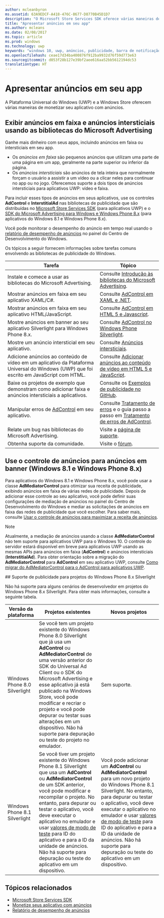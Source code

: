 ```yaml
---
author: mcleanbyron
ms.assetid: 63A9EDCF-A418-476C-8677-D8770B45D1D7
description: "O Microsoft Store Services SDK oferece várias maneiras de monetizar seu aplicativo com anúncios."
title: "Apresentar anúncios em seu app"
ms.author: mcleans
ms.date: 02/08/2017
ms.topic: article
ms.prod: windows
ms.technology: uwp
keywords: "windows 10, uwp, anúncios, publicidade, barra de notificação, intersticial"
ms.openlocfilehash: ceae17d34ba400876f912ba9932d76f59d773e63
ms.sourcegitcommit: d053f28b127e39bf2aee616aa52bb5612194dc53
translationtype: HT
---
```

# <a name="display-ads-in-your-app"></a>Apresentar anúncios em seu app


A Plataforma Universal do Windows (UWP) e a Windows Store oferecem várias maneiras de monetizar seu aplicativo com anúncios.

## <a name="display-banner-and-interstitial-ads-using-the-microsoft-advertising-libraries"></a>Exibir anúncios em faixa e anúncios intersticiais usando as bibliotecas do Microsoft Advertising

Ganhe mais dinheiro com seus apps, incluindo anúncios em faixa ou intersticiais em seu app.

* Os *anúncios em faixa* são pequenos anúncios que utilizam uma parte de uma página em um app, geralmente na parte superior ou inferior da página.
* Os *anúncios intersticiais* são anúncios de tela inteira que normalmente forçam o usuário a assistir a um vídeo ou a clicar neles para continuar no app ou no jogo. Oferecemos suporte a dois tipos de anúncios intersticiais para aplicativos UWP: vídeo e faixa.

Para incluir esses tipos de anúncios em seus aplicativos, use os controles **AdControl** e **InterstitialAd** nas bibliotecas de publicidade que são distribuídas no [Microsoft Store Services SDK](http://aka.ms/store-em-sdk) (para aplicativos UWP) e o [SDK do Microsoft Advertising para Windows e Windows Phone 8.x](http://aka.ms/store-8-sdk) (para aplicativos do Windows 8.1 e Windows Phone 8.x).

Você pode monitorar o desempenho do anúncio em tempo real usando o [relatório de desempenho de anúncios](../publish/advertising-performance-report.md) no painel do Centro de Desenvolvimento do Windows.

Os tópicos a seguir fornecem informações sobre tarefas comuns envolvendo as bibliotecas de publicidade do Windows.

|  Tarefa    | Tópico |               
|----------|-------|
| Instale e comece a usar as bibliotecas do Microsoft Advertising.     | Consulte [Introdução às bibliotecas do Microsoft Advertising](get-started-with-microsoft-advertising-libraries.md).        |
| Mostrar anúncios em faixa em seu aplicativo XAML/C#.     | Consulte [AdControl em XAML e .NET](adcontrol-in-xaml-and--net.md).        |
| Mostrar anúncios em faixa em seu aplicativo HTML/JavaScript.     | Consulte [AdControl em HTML 5 e Javascript](adcontrol-in-html-5-and-javascript.md).        |
| Mostre anúncios em banner ao seu aplicativo Silverlight para Windows Phone 8.x.     | Consulte [AdControl no Windows Phone Silverlight](adcontrol-in-windows-phone-silverlight.md).        |
| Mostre um anúncio intersticial em seu aplicativo.     | Consulte [Anúncios intersticiais](interstitial-ads.md).       |
| Adicione anúncios ao conteúdo de vídeo em um aplicativo da Plataforma Universal do Windows (UWP) que foi escrito em JavaScript com HTML.   |  Consulte [Adicionar anúncios ao conteúdo de vídeo em HTML 5 e JavaScript](add-advertisements-to-video-content.md).  |
| Baixe os projetos de exemplo que demonstram como adicionar faixa e anúncios intersticiais a aplicativos.     |Consulte os [Exemplos de publicidade no GitHub](http://aka.ms/githubads).       |
| Manipular erros de [AdControl](https://msdn.microsoft.com/library/windows/apps/microsoft.advertising.winrt.ui.adcontrol.aspx) em seu aplicativo.     | Consulte [Tratamento de erros](error-handling-with-advertising-libraries.md) e o guia passo a passo em [Tratamento de erros de AdControl](adcontrol-error-handling.md).       |
| Relate um bug nas bibliotecas do Microsoft Advertising.     | Visite a [página de suporte](https://go.microsoft.com/fwlink/p/?LinkId=331508).        |
| Obtenha suporte da comunidade.     | Visite o [fórum](http://go.microsoft.com/fwlink/p/?LinkId=401266).       |

                            

## <a name="use-ad-mediation-for-banner-ads-windows-81-and-windows-phone-8x"></a>Use o controle de anúncios para anúncios em banner (Windows 8.1 e Windows Phone 8.x)

Para aplicativos do Windows 8.1 e Windows Phone 8.x, você pode usar a classe **AdMediatorControl** para otimizar sua receita de publicidade, exibindo anúncios em faixa de várias redes de publicidade. Depois de adicionar esse controle ao seu aplicativo, você pode definir suas configurações de mediação de anúncios no painel do Centro de Desenvolvimento do Windows e mediar as solicitações de anúncios em faixa das redes de publicidade que você escolher. Para saber mais, consulte [Usar o controle de anúncios para maximizar a receita de anúncios](https://msdn.microsoft.com/library/windows/apps/xaml/dn864359.aspx).

> [!NOTE]
> Atualmente, a mediação de anúncios usando a classe **AdMediatorControl** não tem suporte para aplicativos UWP para o Windows 10. O controle do servidor estará disponível em breve para aplicativos UWP usando as mesmas APIs para anúncios em faixa (**AdControl**) e anúncios intersticiais (**InterstitialAd**). Para obter orientação sobre a migração do **AdMediatorControl** para **AdControl** em seu aplicativo UWP, consulte [Como migrar do AdMediatorControl para o AdControl para aplicativos UWP](migrate-from-admediatorcontrol-to-adcontrol.md).

<span id="silverlight_support"/>
## <a name="advertising-support-for-windows-phone-8x-silverlight-projects"></a>Suporte de publicidade para projetos do Windows Phone 8.x Silverlight

Não há suporte para alguns cenários de desenvolvedor em projetos do Windows Phone 8.x Silverlight. Para obter mais informações, consulte a seguinte tabela.

|  Versão da plataforma  |  Projetos existentes    |   Novos projetos  |
|-----------------|----------------|--------------|
| Windows Phone 8.0 Silverlight     |  Se você tem um projeto existente do Windows Phone 8.0 Silverlight que já usa um **AdControl** ou **AdMediatorControl** de uma versão anterior do SDK do Universal Ad Client ou o SDK do Microsoft Advertising e esse aplicativo já está publicado na Windows Store, você pode modificar e recriar o projeto e você pode depurar ou testar suas alterações em um dispositivo. Não há suporte para depuração ou teste do projeto no emulador.  |  Sem suporte.  |
| Windows Phone 8.1 Silverlight    |  Se você tiver um projeto existente do Windows Phone 8.1 Silverlight que usa um **AdControl** ou **AdMediatorControl** de um SDK anterior, você pode modificar e recompilar o projeto. No entanto, para depurar ou testar o aplicativo, você deve executar o aplicativo no emulador e usar [valores de modo de teste](test-mode-values.md) para ID do aplicativo e para a ID da unidade de anúncios. Não há suporte para depuração ou teste do aplicativo em um dispositivo.  |   Você pode adicionar um **AdControl** ou **AdMediatorControl** para um novo projeto do Windows Phone 8.1 Silverlight. No entanto, para depurar ou testar o aplicativo, você deve executar o aplicativo no emulador e usar [valores de modo de teste](test-mode-values.md) para ID do aplicativo e para a ID da unidade de anúncios. Não há suporte para depuração ou teste do aplicativo em um dispositivo. |

## <a name="related-topics"></a>Tópicos relacionados

* [Microsoft Store Services SDK](microsoft-store-services-sdk.md)
* [Monetize seus aplicativo com anúncios](http://go.microsoft.com/fwlink/p/?LinkId=699559)
* [Relatório de desempenho de anúncios](../publish/advertising-performance-report.md)
